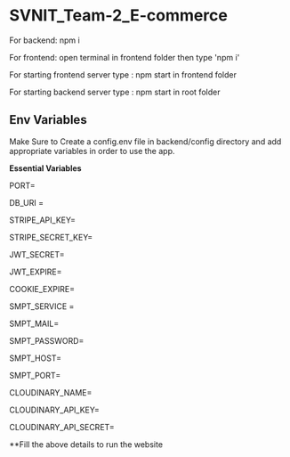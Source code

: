 # SVNIT_Team-2_E-commerce

For backend: npm i

For frontend: open terminal in frontend folder then type 'npm i'

For starting frontend server type :
npm start in frontend folder 

For starting backend server type :
npm start in root folder

## Env Variables

Make Sure to Create a config.env file in backend/config directory and add appropriate variables in order to use the app.

**Essential Variables**

PORT=

DB_URI =

STRIPE_API_KEY=

STRIPE_SECRET_KEY=

JWT_SECRET=

JWT_EXPIRE=

COOKIE_EXPIRE=

SMPT_SERVICE =

SMPT_MAIL=

SMPT_PASSWORD=

SMPT_HOST=

SMPT_PORT=

CLOUDINARY_NAME=

CLOUDINARY_API_KEY=

CLOUDINARY_API_SECRET=

**Fill the above details to run the website
